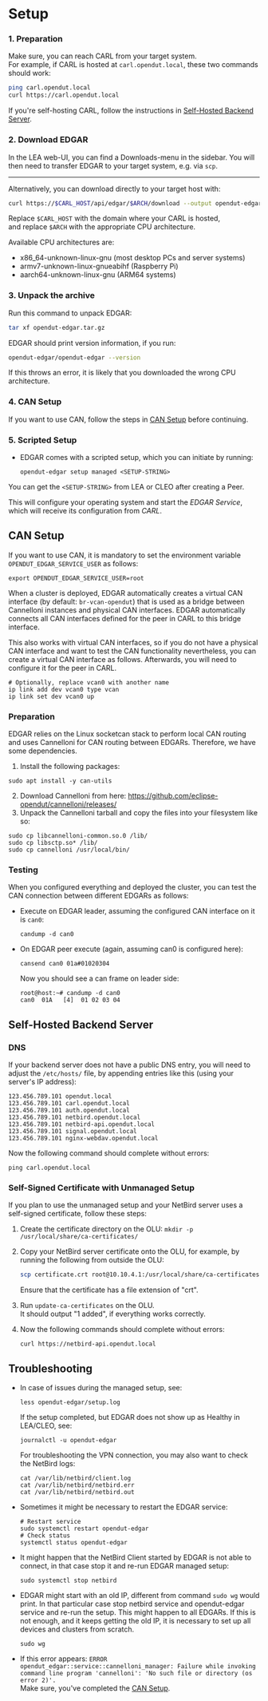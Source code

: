 # Setup

### 1. Preparation

Make sure, you can reach CARL from your target system.  
For example, if CARL is hosted at `carl.opendut.local`, these two commands should work:
```sh
ping carl.opendut.local
curl https://carl.opendut.local
```

If you're self-hosting CARL, follow the instructions in [Self-Hosted Backend Server](#self-hosted-backend-server).

### 2. Download EDGAR

In the LEA web-UI, you can find a Downloads-menu in the sidebar.
You will then need to transfer EDGAR to your target system, e.g. via `scp`.

---

Alternatively, you can download directly to your target host with:
```sh
curl https://$CARL_HOST/api/edgar/$ARCH/download --output opendut-edgar.tar.gz
```
Replace `$CARL_HOST` with the domain where your CARL is hosted,  
and replace `$ARCH` with the appropriate CPU architecture.

Available CPU architectures are:
- x86_64-unknown-linux-gnu (most desktop PCs and server systems)
- armv7-unknown-linux-gnueabihf (Raspberry Pi)
- aarch64-unknown-linux-gnu (ARM64 systems)

### 3. Unpack the archive
Run this command to unpack EDGAR:
```sh
tar xf opendut-edgar.tar.gz
```

EDGAR should print version information, if you run:
```sh
opendut-edgar/opendut-edgar --version
```
If this throws an error, it is likely that you downloaded the wrong CPU architecture.

### 4. CAN Setup
If you want to use CAN, follow the steps in [CAN Setup](#can-setup) before continuing.

### 5. Scripted Setup

- EDGAR comes with a scripted setup, which you can initiate by running:  
  ```shell
  opendut-edgar setup managed <SETUP-STRING>
  ```  
You can get the `<SETUP-STRING>` from LEA or CLEO after creating a Peer.

This will configure your operating system and start the *EDGAR Service*, which will receive its configuration from *CARL*.


## CAN Setup
If you want to use CAN, it is mandatory to set the environment variable `OPENDUT_EDGAR_SERVICE_USER` as follows:
```shell
export OPENDUT_EDGAR_SERVICE_USER=root
```

When a cluster is deployed, EDGAR automatically creates a virtual CAN interface (by default: `br-vcan-opendut`) that is used as a bridge between Cannelloni instances and physical CAN interfaces. EDGAR automatically connects all CAN interfaces defined for the peer in CARL to this bridge interface. 

This also works with virtual CAN interfaces, so if you do not have a physical CAN interface and want to test the CAN functionality nevertheless, you can create a virtual CAN interface as follows. Afterwards, you will need to configure it for the peer in CARL.

```shell 
# Optionally, replace vcan0 with another name
ip link add dev vcan0 type vcan
ip link set dev vcan0 up
  ```

### Preparation
EDGAR relies on the Linux socketcan stack to perform local CAN routing and uses Cannelloni for CAN routing between EDGARs.
Therefore, we have some dependencies.
1. Install the following packages:
  ```shell
  sudo apt install -y can-utils
  ```
2. Download Cannelloni from here: https://github.com/eclipse-opendut/cannelloni/releases/
3. Unpack the Cannelloni tarball and copy the files into your filesystem like so:
  ```shell
  sudo cp libcannelloni-common.so.0 /lib/
  sudo cp libsctp.so* /lib/
  sudo cp cannelloni /usr/local/bin/
  ```

### Testing
When you configured everything and deployed the cluster, you can test the CAN connection between different EDGARs as follows:
- Execute on EDGAR leader, assuming the configured CAN interface on it is `can0`:
  ```shell
  candump -d can0
  ```
- On EDGAR peer execute (again, assuming can0 is configured here):
  ```shell
  cansend can0 01a#01020304
  ```
  Now you should see a can frame on leader side:
  ```text
  root@host:~# candump -d can0
  can0  01A   [4]  01 02 03 04
  ```

## Self-Hosted Backend Server

### DNS
If your backend server does not have a public DNS entry, you will need to adjust the `/etc/hosts/` file, by appending entries like this (using your server's IP address):
```
123.456.789.101 opendut.local
123.456.789.101 carl.opendut.local
123.456.789.101 auth.opendut.local
123.456.789.101 netbird.opendut.local
123.456.789.101 netbird-api.opendut.local
123.456.789.101 signal.opendut.local
123.456.789.101 nginx-webdav.opendut.local
```

Now the following command should complete without errors:
```
ping carl.opendut.local
```

### Self-Signed Certificate with Unmanaged Setup
If you plan to use the unmanaged setup and your NetBird server uses a self-signed certificate, follow these steps:

1. Create the certificate directory on the OLU: `mkdir -p /usr/local/share/ca-certificates/`

2. Copy your NetBird server certificate onto the OLU, for example, by running the following from outside the OLU:  
   ```sh
   scp certificate.crt root@10.10.4.1:/usr/local/share/ca-certificates/
   ```  
   Ensure that the certificate has a file extension of "crt".

3. Run `update-ca-certificates` on the OLU.  
   It should output "1 added", if everything works correctly.  

4. Now the following commands should complete without errors:
   ```
   curl https://netbird-api.opendut.local
   ```

## Troubleshooting
- In case of issues during the managed setup, see:
  ```shell
  less opendut-edgar/setup.log
  ```
  If the setup completed, but EDGAR does not show up as Healthy in LEA/CLEO, see:
  ```shell
  journalctl -u opendut-edgar
  ```
  For troubleshooting the VPN connection, you may also want to check the NetBird logs:
  ```shell
  cat /var/lib/netbird/client.log
  cat /var/lib/netbird/netbird.err
  cat /var/lib/netbird/netbird.out
  ```

- Sometimes it might be necessary to restart the EDGAR service:
  ```shell
  # Restart service
  sudo systemctl restart opendut-edgar
  # Check status
  systemctl status opendut-edgar
  ```

- It might happen that the NetBird Client started by EDGAR is not able to connect, in that case stop it and re-run EDGAR managed setup:
  ```shell
  sudo systemctl stop netbird
  ```

- EDGAR might start with an old IP, different from command `sudo wg` would print. In that particular case
stop netbird service and opendut-edgar service and re-run the setup. This might happen to all
EDGARs. If this is not enough, and it keeps getting the old IP, it is necessary to set up all
devices and clusters from scratch.
  ```shell
  sudo wg
  ```

- If this error appears: `ERROR opendut_edgar::service::cannelloni_manager: Failure while invoking command line program 'cannelloni': 'No such file or directory (os error 2)'.`  
  Make sure, you've completed the [CAN Setup](#can-setup).
